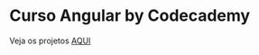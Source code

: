 # Curso Angular by Codecademy

Veja os projetos <a href="http://angular.oceanoweb.com.br/" target="_blank">AQUI</a>
